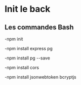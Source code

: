 # Init le back

## Les commandes Bash

-npm init

-npm install express pg

-npm install pg --save

-npm install cors

-npm install jsonwebtoken bcryptjs
